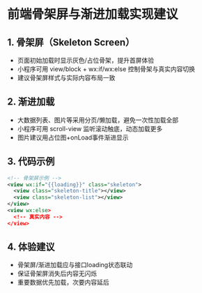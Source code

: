 # 前端骨架屏与渐进加载实现建议

## 1. 骨架屏（Skeleton Screen）
- 页面初始加载时显示灰色/占位骨架，提升首屏体验
- 小程序可用 view/block + wx:if/wx:else 控制骨架与真实内容切换
- 建议骨架屏样式与实际内容布局一致

## 2. 渐进加载
- 大数据列表、图片等采用分页/懒加载，避免一次性加载全部
- 小程序可用 scroll-view 监听滚动触底，动态加载更多
- 图片建议用占位图+onLoad事件渐进显示

## 3. 代码示例
```xml
<!-- 骨架屏示例 -->
<view wx:if="{{loading}}" class="skeleton">
  <view class="skeleton-title"></view>
  <view class="skeleton-list"></view>
</view>
<view wx:else>
  <!-- 真实内容 -->
</view>
```

## 4. 体验建议
- 骨架屏/渐进加载应与接口loading状态联动
- 保证骨架屏消失后内容无闪烁
- 重要数据优先加载，次要内容延后 